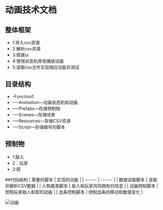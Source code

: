 # 动画技术文档
## 整体框架
- 1:导入csv资源
- 2:解析csv资源
- 3:搭建ui
- 4:使用状态机修改播放动画
- 5:读取csv文件实现相应功能并测试

## 目录结构
- -Function1
- -—Animation—动画状态机和动画
- -—Prefabs—存储预制物
- -—Scenes—存储场景
- -—Resources—存储CSV资源
- -—Script—存储编写的脚本

## 预制物
- 1:敌人
- 2：玩家
- 3:箭

##代码结构
| 需要的脚本       |     实现的功能 |
| ------ | ------                |
| 数据读取脚本 |  读取并解析CSV数据   |
| 人物基类脚本 |  敌人和玩家共同拥有的信息   |
| 动画控制脚本   |  控制玩家敌人和箭的动画   |
| 血条控制脚本 |  控制血条的移动和数值变化  |

![动画](https://user-images.githubusercontent.com/92706401/140603509-49eb8a99-cb9b-46cf-b6d5-847f9e5bf77f.png)
